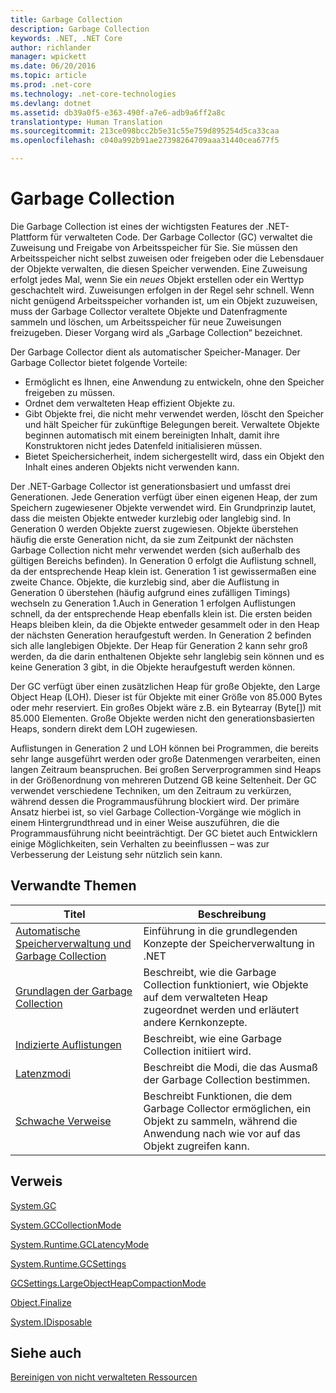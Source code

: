 ```yaml
---
title: Garbage Collection
description: Garbage Collection
keywords: .NET, .NET Core
author: richlander
manager: wpickett
ms.date: 06/20/2016
ms.topic: article
ms.prod: .net-core
ms.technology: .net-core-technologies
ms.devlang: dotnet
ms.assetid: db39a0f5-e363-490f-a7e6-adb9a6ff2a8c
translationtype: Human Translation
ms.sourcegitcommit: 213ce098bcc2b5e31c55e759d895254d5ca33caa
ms.openlocfilehash: c040a992b91ae27398264709aaa31440cea677f5

---
```


# <a name="garbage-collection"></a>Garbage Collection

Die Garbage Collection ist eines der wichtigsten Features der .NET-Plattform für verwalteten Code. Der Garbage Collector (GC) verwaltet die Zuweisung und Freigabe von Arbeitsspeicher für Sie. Sie müssen den Arbeitsspeicher nicht selbst zuweisen oder freigeben oder die Lebensdauer der Objekte verwalten, die diesen Speicher verwenden. Eine Zuweisung erfolgt jedes Mal, wenn Sie ein _neues_ Objekt erstellen oder ein Werttyp geschachtelt wird. Zuweisungen erfolgen in der Regel sehr schnell. Wenn nicht genügend Arbeitsspeicher vorhanden ist, um ein Objekt zuzuweisen, muss der Garbage Collector veraltete Objekte und Datenfragmente sammeln und löschen, um Arbeitsspeicher für neue Zuweisungen freizugeben. Dieser Vorgang wird als „Garbage Collection“ bezeichnet.

Der Garbage Collector dient als automatischer Speicher-Manager. Der Garbage Collector bietet folgende Vorteile:

*   Ermöglicht es Ihnen, eine Anwendung zu entwickeln, ohne den Speicher freigeben zu müssen.
*   Ordnet dem verwalteten Heap effizient Objekte zu.
*   Gibt Objekte frei, die nicht mehr verwendet werden, löscht den Speicher und hält Speicher für zukünftige Belegungen bereit. Verwaltete Objekte beginnen automatisch mit einem bereinigten Inhalt, damit ihre Konstruktoren nicht jedes Datenfeld initialisieren müssen.
*   Bietet Speichersicherheit, indem sichergestellt wird, dass ein Objekt den Inhalt eines anderen Objekts nicht verwenden kann.

Der .NET-Garbage Collector ist generationsbasiert und umfasst drei Generationen. Jede Generation verfügt über einen eigenen Heap, der zum Speichern zugewiesener Objekte verwendet wird. Ein Grundprinzip lautet, dass die meisten Objekte entweder kurzlebig oder langlebig sind. In Generation 0 werden Objekte zuerst zugewiesen. Objekte überstehen häufig die erste Generation nicht, da sie zum Zeitpunkt der nächsten Garbage Collection nicht mehr verwendet werden (sich außerhalb des gültigen Bereichs befinden). In Generation 0 erfolgt die Auflistung schnell, da der entsprechende Heap klein ist. Generation 1 ist gewissermaßen eine zweite Chance. Objekte, die kurzlebig sind, aber die Auflistung in Generation 0 überstehen (häufig aufgrund eines zufälligen Timings) wechseln zu Generation 1\.Auch in Generation 1 erfolgen Auflistungen schnell, da der entsprechende Heap ebenfalls klein ist. Die ersten beiden Heaps bleiben klein, da die Objekte entweder gesammelt oder in den Heap der nächsten Generation heraufgestuft werden. In Generation 2 befinden sich alle langlebigen Objekte. Der Heap für Generation 2 kann sehr groß werden, da die darin enthaltenen Objekte sehr langlebig sein können und es keine Generation 3 gibt, in die Objekte heraufgestuft werden können.

Der GC verfügt über einen zusätzlichen Heap für große Objekte, den Large Object Heap (LOH). Dieser ist für Objekte mit einer Größe von 85.000 Bytes oder mehr reserviert. Ein großes Objekt wäre z.B. ein Bytearray (Byte[]) mit 85.000 Elementen. Große Objekte werden nicht den generationsbasierten Heaps, sondern direkt dem LOH zugewiesen.

Auflistungen in Generation 2 und LOH können bei Programmen, die bereits sehr lange ausgeführt werden oder große Datenmengen verarbeiten, einen langen Zeitraum beanspruchen. Bei großen Serverprogrammen sind Heaps in der Größenordnung von mehreren Dutzend GB keine Seltenheit. Der GC verwendet verschiedene Techniken, um den Zeitraum zu verkürzen, während dessen die Programmausführung blockiert wird. Der primäre Ansatz hierbei ist, so viel Garbage Collection-Vorgänge wie möglich in einem Hintergrundthread und in einer Weise auszuführen, die die Programmausführung nicht beeinträchtigt. Der GC bietet auch Entwicklern einige Möglichkeiten, sein Verhalten zu beeinflussen – was zur Verbesserung der Leistung sehr nützlich sein kann.

## <a name="related-topics"></a>Verwandte Themen

Titel | Beschreibung
----- | ----------- 
[Automatische Speicherverwaltung und Garbage Collection](gc.md) | Einführung in die grundlegenden Konzepte der Speicherverwaltung in .NET
[Grundlagen der Garbage Collection](fundamentals.md) | Beschreibt, wie die Garbage Collection funktioniert, wie Objekte auf dem verwalteten Heap zugeordnet werden und erläutert andere Kernkonzepte.
[Indizierte Auflistungen](induced.md) | Beschreibt, wie eine Garbage Collection initiiert wird.
[Latenzmodi](latency.md) | Beschreibt die Modi, die das Ausmaß der Garbage Collection bestimmen.
[Schwache Verweise](weak-references.md) | Beschreibt Funktionen, die dem Garbage Collector ermöglichen, ein Objekt zu sammeln, während die Anwendung nach wie vor auf das Objekt zugreifen kann.
 
## <a name="reference"></a>Verweis

[System.GC](xref:System.GC)

[System.GCCollectionMode](xref:System.GCCollectionMode)

[System.Runtime.GCLatencyMode](xref:System.Runtime.GCLatencyMode)

[System.Runtime.GCSettings](xref:System.Runtime.GCSettings)

[GCSettings.LargeObjectHeapCompactionMode](xref:System.Runtime.GCSettings.LargeObjectHeapCompactionMode)

[Object.Finalize](xref:System.Object.Finalize)

[System.IDisposable](xref:System.IDisposable)

## <a name="see-also"></a>Siehe auch

[Bereinigen von nicht verwalteten Ressourcen](unmanaged.md)




<!--HONumber=Nov16_HO3-->


